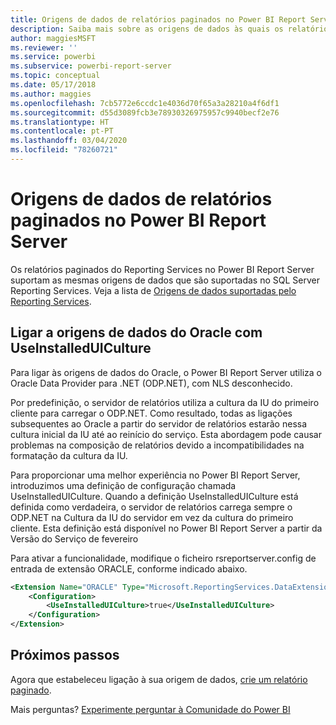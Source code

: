 ```yaml
---
title: Origens de dados de relatórios paginados no Power BI Report Server
description: Saiba mais sobre as origens de dados às quais os relatórios paginados (.rdl) podem estabelecer ligação no Power BI Report Server.
author: maggiesMSFT
ms.reviewer: ''
ms.service: powerbi
ms.subservice: powerbi-report-server
ms.topic: conceptual
ms.date: 05/17/2018
ms.author: maggies
ms.openlocfilehash: 7cb5772e6ccdc1e4036d70f65a3a28210a4f6df1
ms.sourcegitcommit: d55d3089fcb3e78930326975957c9940becf2e76
ms.translationtype: HT
ms.contentlocale: pt-PT
ms.lasthandoff: 03/04/2020
ms.locfileid: "78260721"
---
```

# <a name="paginated-report-data-sources--in-power-bi-report-server"></a>Origens de dados de relatórios paginados no Power BI Report Server
Os relatórios paginados do Reporting Services no Power BI Report Server suportam as mesmas origens de dados que são suportadas no SQL Server Reporting Services. Veja a lista de [Origens de dados suportadas pelo Reporting Services](https://docs.microsoft.com/sql/reporting-services/report-data/data-sources-supported-by-reporting-services-ssrs).

## <a name="connect-to-oracle-data-sources-with-useinstalleduiculture"></a>Ligar a origens de dados do Oracle com UseInstalledUICulture

Para ligar às origens de dados do Oracle, o Power BI Report Server utiliza o Oracle Data Provider para .NET (ODP.NET), com NLS desconhecido.

Por predefinição, o servidor de relatórios utiliza a cultura da IU do primeiro cliente para carregar o ODP.NET.  Como resultado, todas as ligações subsequentes ao Oracle a partir do servidor de relatórios estarão nessa cultura inicial da IU até ao reinício do serviço.  Esta abordagem pode causar problemas na composição de relatórios devido a incompatibilidades na formatação da cultura da IU.

Para proporcionar uma melhor experiência no Power BI Report Server, introduzimos uma definição de configuração chamada UseInstalledUICulture. Quando a definição UseInstalledUICulture está definida como verdadeira, o servidor de relatórios carrega sempre o ODP.NET na Cultura da IU do servidor em vez da cultura do primeiro cliente.
Esta definição está disponível no Power BI Report Server a partir da Versão do Serviço de fevereiro

Para ativar a funcionalidade, modifique o ficheiro rsreportserver.config de entrada de extensão ORACLE, conforme indicado abaixo.
```xml
<Extension Name="ORACLE" Type="Microsoft.ReportingServices.DataExtensions.OracleClientConnectionWrapper,Microsoft.ReportingServices.DataExtensions">
    <Configuration>
        <UseInstalledUICulture>true</UseInstalledUICulture>
    </Configuration>
</Extension>
```

## <a name="next-steps"></a>Próximos passos
Agora que estabeleceu ligação à sua origem de dados, [crie um relatório paginado](quickstart-create-paginated-report.md).  


Mais perguntas? [Experimente perguntar à Comunidade do Power BI](https://community.powerbi.com/)
